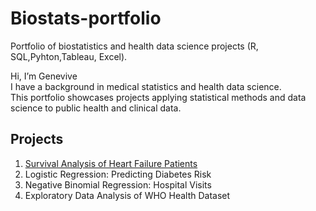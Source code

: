 # Biostats-portfolio
Portfolio of biostatistics and health data science projects (R, SQL,Pyhton,Tableau, Excel).

Hi, I’m Genevive  
I have a background in medical statistics and health data science.  
This portfolio showcases projects applying statistical methods and data science to public health and clinical data.

## Projects
1. [Survival Analysis of Heart Failure Patients](./survival-analysis)
2. Logistic Regression: Predicting Diabetes Risk
3. Negative Binomial Regression: Hospital Visits
4. Exploratory Data Analysis of WHO Health Dataset
